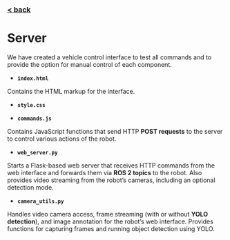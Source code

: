 ### [< back](JetsonControl.md)

# **Server**

We have created a vehicle control interface to test all commands and to provide the option for manual control of each component.

* **`index.html`**

Contains the HTML markup for the interface.

* **`style.css`**

* **`commands.js`**

Contains JavaScript functions that send HTTP **POST requests** to the server to control various actions of the robot.

* **`web_server.py`**

Starts a Flask-based web server that receives HTTP commands from the web interface and forwards them via **ROS 2 topics** to the robot.
Also provides video streaming from the robot’s cameras, including an optional detection mode.

* **`camera_utils.py`**

Handles video camera access, frame streaming (with or without **YOLO detection**), and image annotation for the robot’s web interface.
Provides functions for capturing frames and running object detection using YOLO.